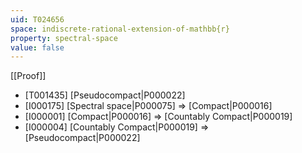 ```yaml
---
uid: T024656
space: indiscrete-rational-extension-of-mathbb{r}
property: spectral-space
value: false
---
```

[[Proof]]

* [T001435] [Pseudocompact|P000022]
* [I000175] [Spectral space|P000075] => [Compact|P000016]
* [I000001] [Compact|P000016] => [Countably Compact|P000019]
* [I000004] [Countably Compact|P000019] => [Pseudocompact|P000022]

